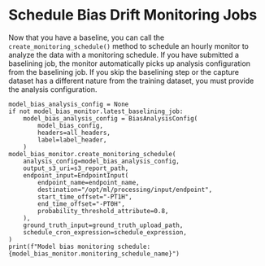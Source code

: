 # Schedule Bias Drift Monitoring Jobs<a name="clarify-model-monitor-bias-drift-schedule"></a>

Now that you have a baseline, you can call the `create_monitoring_schedule()` method to schedule an hourly monitor to analyze the data with a monitoring schedule\. If you have submitted a baselining job, the monitor automatically picks up analysis configuration from the baselining job\. If you skip the baselining step or the capture dataset has a different nature from the training dataset, you must provide the analysis configuration\.

```
model_bias_analysis_config = None
if not model_bias_monitor.latest_baselining_job:
    model_bias_analysis_config = BiasAnalysisConfig(
        model_bias_config,
        headers=all_headers,
        label=label_header,
    )
model_bias_monitor.create_monitoring_schedule(
    analysis_config=model_bias_analysis_config,
    output_s3_uri=s3_report_path,
    endpoint_input=EndpointInput(
        endpoint_name=endpoint_name,
        destination="/opt/ml/processing/input/endpoint",
        start_time_offset="-PT1H",
        end_time_offset="-PT0H",
        probability_threshold_attribute=0.8,
    ),
    ground_truth_input=ground_truth_upload_path,
    schedule_cron_expression=schedule_expression,
)
print(f"Model bias monitoring schedule: {model_bias_monitor.monitoring_schedule_name}")
```